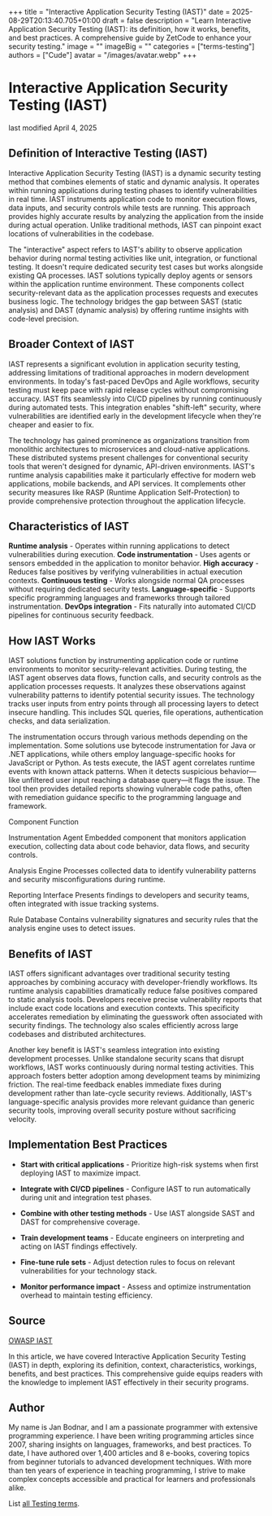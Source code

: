 +++
title = "Interactive Application Security Testing (IAST)"
date = 2025-08-29T20:13:40.705+01:00
draft = false
description = "Learn Interactive Application Security Testing (IAST): its definition, how it works, benefits, and best practices. A comprehensive guide by ZetCode to enhance your security testing."
image = ""
imageBig = ""
categories = ["terms-testing"]
authors = ["Cude"]
avatar = "/images/avatar.webp"
+++

# Interactive Application Security Testing (IAST)

last modified April 4, 2025

## Definition of Interactive Testing (IAST)

Interactive Application Security Testing (IAST) is a dynamic security testing
method that combines elements of static and dynamic analysis. It operates within
running applications during testing phases to identify vulnerabilities in real
time. IAST instruments application code to monitor execution flows, data inputs,
and security controls while tests are running. This approach provides highly
accurate results by analyzing the application from the inside during actual
operation. Unlike traditional methods, IAST can pinpoint exact locations of
vulnerabilities in the codebase.

The "interactive" aspect refers to IAST's ability to observe application
behavior during normal testing activities like unit, integration, or functional
testing. It doesn't require dedicated security test cases but works alongside
existing QA processes. IAST solutions typically deploy agents or sensors within
the application runtime environment. These components collect security-relevant
data as the application processes requests and executes business logic. The
technology bridges the gap between SAST (static analysis) and DAST (dynamic
analysis) by offering runtime insights with code-level precision.

## Broader Context of IAST

IAST represents a significant evolution in application security testing,
addressing limitations of traditional approaches in modern development
environments. In today's fast-paced DevOps and Agile workflows, security testing
must keep pace with rapid release cycles without compromising accuracy. IAST fits
seamlessly into CI/CD pipelines by running continuously during automated tests.
This integration enables "shift-left" security, where vulnerabilities are
identified early in the development lifecycle when they're cheaper and easier to
fix.

The technology has gained prominence as organizations transition from monolithic
architectures to microservices and cloud-native applications. These distributed
systems present challenges for conventional security tools that weren't designed
for dynamic, API-driven environments. IAST's runtime analysis capabilities make
it particularly effective for modern web applications, mobile backends, and API
services. It complements other security measures like RASP (Runtime Application
Self-Protection) to provide comprehensive protection throughout the application
lifecycle.

## Characteristics of IAST

**Runtime analysis** - Operates within running applications to
detect vulnerabilities during execution.
**Code instrumentation** - Uses agents or sensors embedded in
the application to monitor behavior.
**High accuracy** - Reduces false positives by verifying
vulnerabilities in actual execution contexts.
**Continuous testing** - Works alongside normal QA processes
without requiring dedicated security tests.
**Language-specific** - Supports specific programming languages
and frameworks through tailored instrumentation.
**DevOps integration** - Fits naturally into automated CI/CD
pipelines for continuous security feedback.

## How IAST Works

IAST solutions function by instrumenting application code or runtime
environments to monitor security-relevant activities. During testing, the IAST
agent observes data flows, function calls, and security controls as the
application processes requests. It analyzes these observations against
vulnerability patterns to identify potential security issues. The technology
tracks user inputs from entry points through all processing layers to detect
insecure handling. This includes SQL queries, file operations, authentication
checks, and data serialization.

The instrumentation occurs through various methods depending on the
implementation. Some solutions use bytecode instrumentation for Java or .NET
applications, while others employ language-specific hooks for JavaScript or
Python. As tests execute, the IAST agent correlates runtime events with known
attack patterns. When it detects suspicious behavior—like unfiltered user input
reaching a database query—it flags the issue. The tool then provides detailed
reports showing vulnerable code paths, often with remediation guidance specific
to the programming language and framework.

Component
Function

Instrumentation Agent
Embedded component that monitors application execution, collecting data about
code behavior, data flows, and security controls.

Analysis Engine
Processes collected data to identify vulnerability patterns and security
misconfigurations during runtime.

Reporting Interface
Presents findings to developers and security teams, often integrated with
issue tracking systems.

Rule Database
Contains vulnerability signatures and security rules that the analysis engine
uses to detect issues.

## Benefits of IAST

IAST offers significant advantages over traditional security testing approaches
by combining accuracy with developer-friendly workflows. Its runtime analysis
capabilities dramatically reduce false positives compared to static analysis
tools. Developers receive precise vulnerability reports that include exact code
locations and execution contexts. This specificity accelerates remediation by
eliminating the guesswork often associated with security findings. The
technology also scales efficiently across large codebases and distributed
architectures.

Another key benefit is IAST's seamless integration into existing development
processes. Unlike standalone security scans that disrupt workflows, IAST works
continuously during normal testing activities. This approach fosters better
adoption among development teams by minimizing friction. The real-time feedback
enables immediate fixes during development rather than late-cycle security
reviews. Additionally, IAST's language-specific analysis provides more relevant
guidance than generic security tools, improving overall security posture without
sacrificing velocity.

## Implementation Best Practices

- **Start with critical applications** - Prioritize high-risk systems when first deploying IAST to maximize impact.

- **Integrate with CI/CD pipelines** - Configure IAST to run automatically during unit and integration test phases.

- **Combine with other testing methods** - Use IAST alongside SAST and DAST for comprehensive coverage.

- **Train development teams** - Educate engineers on interpreting and acting on IAST findings effectively.

- **Fine-tune rule sets** - Adjust detection rules to focus on relevant vulnerabilities for your technology stack.

- **Monitor performance impact** - Assess and optimize instrumentation overhead to maintain testing efficiency.

## Source

[OWASP IAST](https://owasp.org/www-community/Interactive_Application_Security_Testing)

In this article, we have covered Interactive Application Security Testing (IAST)
in depth, exploring its definition, context, characteristics, workings,
benefits, and best practices. This comprehensive guide equips readers with the
knowledge to implement IAST effectively in their security programs.

## Author

My name is Jan Bodnar, and I am a passionate programmer with extensive
programming experience. I have been writing programming articles since 2007,
sharing insights on languages, frameworks, and best practices. To date, I have
authored over 1,400 articles and 8 e-books, covering topics from beginner
tutorials to advanced development techniques. With more than ten years of
experience in teaching programming, I strive to make complex concepts accessible
and practical for learners and professionals alike.

List [all Testing terms](/all/#terms-test).